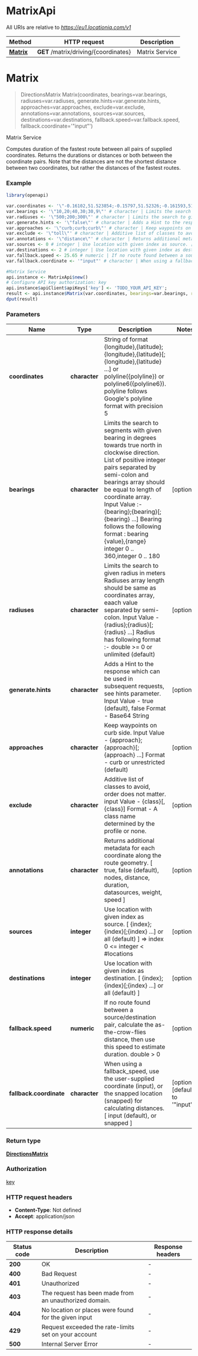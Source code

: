 # MatrixApi

All URIs are relative to *https://eu1.locationiq.com/v1*

Method | HTTP request | Description
------------- | ------------- | -------------
[**Matrix**](MatrixApi.md#Matrix) | **GET** /matrix/driving/{coordinates} | Matrix Service


# **Matrix**
> DirectionsMatrix Matrix(coordinates, bearings=var.bearings, radiuses=var.radiuses, generate.hints=var.generate.hints, approaches=var.approaches, exclude=var.exclude, annotations=var.annotations, sources=var.sources, destinations=var.destinations, fallback.speed=var.fallback.speed, fallback.coordinate='"input"')

Matrix Service

Computes duration of the fastest route between all pairs of supplied coordinates. Returns the durations or distances or both between the coordinate pairs. Note that the distances are not the shortest distance between two coordinates, but rather the distances of the fastest routes.

### Example
```R
library(openapi)

var.coordinates <- '\"-0.16102,51.523854;-0.15797,51.52326;-0.161593,51.522550\"' # character | String of format {longitude},{latitude};{longitude},{latitude}[;{longitude},{latitude} ...] or polyline({polyline}) or polyline6({polyline6}). polyline follows Google's polyline format with precision 5
var.bearings <- '\"10,20;40,30;30,9\"' # character | Limits the search to segments with given bearing in degrees towards true north in clockwise direction. List of positive integer pairs separated by semi-colon and bearings array should be equal to length of coordinate array. Input Value :- {bearing};{bearing}[;{bearing} ...] Bearing follows the following format : bearing {value},{range} integer 0 .. 360,integer 0 .. 180
var.radiuses <- '\"500;200;300\"' # character | Limits the search to given radius in meters Radiuses array length should be same as coordinates array, eaach value separated by semi-colon. Input Value - {radius};{radius}[;{radius} ...] Radius has following format :- double >= 0 or unlimited (default)
var.generate.hints <- '\"false\"' # character | Adds a Hint to the response which can be used in subsequent requests, see hints parameter. Input Value - true (default), false Format - Base64 String
var.approaches <- '\"curb;curb;curb\"' # character | Keep waypoints on curb side. Input Value - {approach};{approach}[;{approach} ...] Format - curb or unrestricted (default)
var.exclude <- '\"toll\"' # character | Additive list of classes to avoid, order does not matter. input Value - {class}[,{class}] Format - A class name determined by the profile or none.
var.annotations <- '\"distance\"' # character | Returns additional metadata for each coordinate along the route geometry.  [ true, false (default), nodes, distance, duration, datasources, weight, speed ]
var.sources <- 0 # integer | Use location with given index as source. [ {index};{index}[;{index} ...] or all (default) ] => index  0 <= integer < #locations
var.destinations <- 2 # integer | Use location with given index as destination. [ {index};{index}[;{index} ...] or all (default) ]
var.fallback.speed <- 25.65 # numeric | If no route found between a source/destination pair, calculate the as-the-crow-flies distance,  then use this speed to estimate duration. double > 0
var.fallback.coordinate <- '"input"' # character | When using a fallback_speed, use the user-supplied coordinate (input), or the snapped location (snapped) for calculating distances. [ input (default), or snapped ]

#Matrix Service
api.instance <- MatrixApi$new()
# Configure API key authorization: key
api.instance$apiClient$apiKeys['key'] <- 'TODO_YOUR_API_KEY';
result <- api.instance$Matrix(var.coordinates, bearings=var.bearings, radiuses=var.radiuses, generate.hints=var.generate.hints, approaches=var.approaches, exclude=var.exclude, annotations=var.annotations, sources=var.sources, destinations=var.destinations, fallback.speed=var.fallback.speed, fallback.coordinate=var.fallback.coordinate)
dput(result)
```

### Parameters

Name | Type | Description  | Notes
------------- | ------------- | ------------- | -------------
 **coordinates** | **character**| String of format {longitude},{latitude};{longitude},{latitude}[;{longitude},{latitude} ...] or polyline({polyline}) or polyline6({polyline6}). polyline follows Google&#39;s polyline format with precision 5 | 
 **bearings** | **character**| Limits the search to segments with given bearing in degrees towards true north in clockwise direction. List of positive integer pairs separated by semi-colon and bearings array should be equal to length of coordinate array. Input Value :- {bearing};{bearing}[;{bearing} ...] Bearing follows the following format : bearing {value},{range} integer 0 .. 360,integer 0 .. 180 | [optional] 
 **radiuses** | **character**| Limits the search to given radius in meters Radiuses array length should be same as coordinates array, eaach value separated by semi-colon. Input Value - {radius};{radius}[;{radius} ...] Radius has following format :- double &gt;&#x3D; 0 or unlimited (default) | [optional] 
 **generate.hints** | **character**| Adds a Hint to the response which can be used in subsequent requests, see hints parameter. Input Value - true (default), false Format - Base64 String | [optional] 
 **approaches** | **character**| Keep waypoints on curb side. Input Value - {approach};{approach}[;{approach} ...] Format - curb or unrestricted (default) | [optional] 
 **exclude** | **character**| Additive list of classes to avoid, order does not matter. input Value - {class}[,{class}] Format - A class name determined by the profile or none. | [optional] 
 **annotations** | **character**| Returns additional metadata for each coordinate along the route geometry.  [ true, false (default), nodes, distance, duration, datasources, weight, speed ] | [optional] 
 **sources** | **integer**| Use location with given index as source. [ {index};{index}[;{index} ...] or all (default) ] &#x3D;&gt; index  0 &lt;&#x3D; integer &lt; #locations | [optional] 
 **destinations** | **integer**| Use location with given index as destination. [ {index};{index}[;{index} ...] or all (default) ] | [optional] 
 **fallback.speed** | **numeric**| If no route found between a source/destination pair, calculate the as-the-crow-flies distance,  then use this speed to estimate duration. double &gt; 0 | [optional] 
 **fallback.coordinate** | **character**| When using a fallback_speed, use the user-supplied coordinate (input), or the snapped location (snapped) for calculating distances. [ input (default), or snapped ] | [optional] [default to &#39;&quot;input&quot;&#39;]

### Return type

[**DirectionsMatrix**](directions-matrix.md)

### Authorization

[key](../README.md#key)

### HTTP request headers

 - **Content-Type**: Not defined
 - **Accept**: application/json

### HTTP response details
| Status code | Description | Response headers |
|-------------|-------------|------------------|
| **200** | OK |  -  |
| **400** | Bad Request |  -  |
| **401** | Unauthorized |  -  |
| **403** | The request has been made from an unauthorized domain. |  -  |
| **404** | No location or places were found for the given input |  -  |
| **429** | Request exceeded the rate-limits set on your account |  -  |
| **500** | Internal Server Error |  -  |

